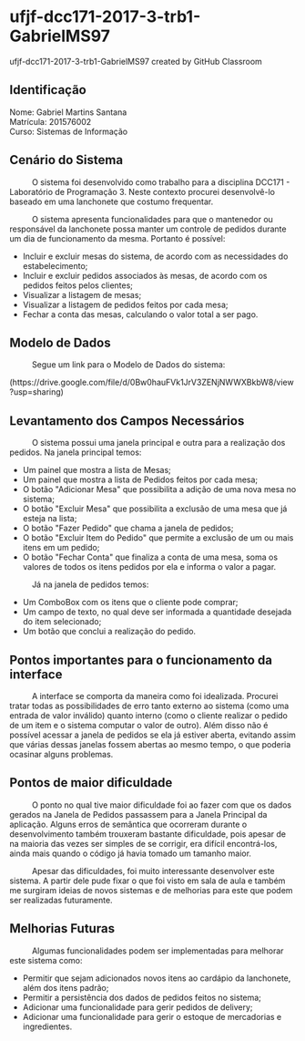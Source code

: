 # ufjf-dcc171-2017-3-trb1-GabrielMS97
ufjf-dcc171-2017-3-trb1-GabrielMS97 created by GitHub Classroom

<h2> Identificação </h2>

Nome: Gabriel Martins Santana <br/>
Matrícula: 201576002 <br/>
Curso: Sistemas de Informação <br/>

<h2> Cenário do Sistema </h2>

<p>&nbsp;&nbsp;&nbsp;&nbsp;&nbsp;&nbsp;&nbsp;&nbsp;&nbsp;
   O sistema foi desenvolvido como trabalho para a disciplina DCC171 - Laboratório de Programação 3. Neste contexto procurei desenvolvê-lo
   baseado em uma lanchonete que costumo frequentar.
</p>
<p>
   &nbsp;&nbsp;&nbsp;&nbsp;&nbsp;&nbsp;&nbsp;&nbsp;&nbsp;
   O sistema apresenta funcionalidades para que o mantenedor ou responsável da lanchonete possa manter um controle de pedidos durante um
   dia de funcionamento da mesma. Portanto é possível: <br/>
   <ul>
      <li> Incluir e excluir mesas do sistema, de acordo com as necessidades do estabelecimento; </li> 
      <li> Incluir e excluir pedidos associados às mesas, de acordo com os pedidos feitos pelos clientes; </li> 
      <li> Visualizar a listagem de mesas; </li>
      <li> Visualizar a listagem de pedidos feitos por cada mesa; </li> 
      <li> Fechar a conta das mesas, calculando o valor total a ser pago. </li>
   </ul>
</p>

<h2> Modelo de Dados </h2>
<p>&nbsp;&nbsp;&nbsp;&nbsp;&nbsp;&nbsp;&nbsp;&nbsp;&nbsp;
   Segue um link para o Modelo de Dados do sistema:
</p>
<p>
  (https://drive.google.com/file/d/0Bw0hauFVk1JrV3ZENjNWWXBkbW8/view?usp=sharing)
</p>

<h2> Levantamento dos Campos Necessários </h2>
<p>
  &nbsp;&nbsp;&nbsp;&nbsp;&nbsp;&nbsp;&nbsp;&nbsp;&nbsp;
  O sistema possui uma janela principal e outra para a realização dos pedidos. Na janela principal temos:
  <ul>
    <li>Um painel que mostra a lista de Mesas;</li>
    <li>Um painel que mostra a lista de Pedidos feitos por cada mesa;</li>
    <li>O botão "Adicionar Mesa" que possibilita a adição de uma nova mesa no sistema;</li>
    <li>O botão "Excluir Mesa" que possibilita a exclusão de uma mesa que já esteja na lista;</li>
    <li>O botão "Fazer Pedido" que chama a janela de pedidos;</li>
    <li>O botão "Excluir Item do Pedido" que permite a exclusão de um ou mais itens em um pedido;</li>
    <li>O botão "Fechar Conta" que finaliza a conta de uma mesa, soma os valores de todos os itens pedidos por ela e informa
        o valor a pagar.</li>
  </ul>
</p>
<p>
  &nbsp;&nbsp;&nbsp;&nbsp;&nbsp;&nbsp;&nbsp;&nbsp;&nbsp;
  Já na janela de pedidos temos:
  <ul>
    <li>Um ComboBox com os itens que o cliente pode comprar;</li>
    <li>Um campo de texto, no qual deve ser informada a quantidade desejada do item selecionado;</li>
    <li>Um botão que conclui a realização do pedido.</li>
  </ul>
</p>


<h2> Pontos importantes para o funcionamento da interface </h2>
<p>
  &nbsp;&nbsp;&nbsp;&nbsp;&nbsp;&nbsp;&nbsp;&nbsp;&nbsp;
  A interface se comporta da maneira como foi idealizada. Procurei tratar todas as possibilidades de erro tanto externo ao sistema (como
  uma entrada de valor inválido) quanto interno (como o cliente realizar o pedido de um item e o sistema computar o valor de outro).
  Além disso não é possível acessar a janela de pedidos se ela já estiver aberta, evitando assim que várias dessas janelas fossem abertas
  ao mesmo tempo, o que poderia ocasinar alguns problemas.
</p>

<h2> Pontos de maior dificuldade </h2>
<p>
  &nbsp;&nbsp;&nbsp;&nbsp;&nbsp;&nbsp;&nbsp;&nbsp;&nbsp;
  O ponto no qual tive maior dificuldade foi ao fazer com que os dados gerados na Janela de Pedidos passassem para a Janela Principal
  da aplicação. Alguns erros de semântica que ocorreram durante o desenvolvimento também trouxeram bastante dificuldade, pois apesar de
  na maioria das vezes ser simples de se corrigir, era difícil encontrá-los, ainda mais quando o código já havia tomado um tamanho
  maior.
</p>
<p>
  &nbsp;&nbsp;&nbsp;&nbsp;&nbsp;&nbsp;&nbsp;&nbsp;&nbsp;
  Apesar das dificuldades, foi muito interessante desenvolver este sistema. A partir dele pude fixar o que foi visto em sala de aula
  e também me surgiram ideias de novos sistemas e de melhorias para este que podem ser realizadas futuramente.
</p>

<h2> Melhorias Futuras </h2>
<p>
  &nbsp;&nbsp;&nbsp;&nbsp;&nbsp;&nbsp;&nbsp;&nbsp;&nbsp;
  Algumas funcionalidades podem ser implementadas para melhorar este sistema como:
  <ul>
    <li>Permitir que sejam adicionados novos itens ao cardápio da lanchonete, além dos itens padrão;</li>
    <li>Permitir a persistência dos dados de pedidos feitos no sistema;</li>
    <li>Adicionar uma funcionalidade para gerir pedidos de delivery;</li>
    <li>Adicionar uma funcionalidade para gerir o estoque de mercadorias e ingredientes.</li>
  </ul>
</p>
